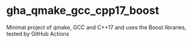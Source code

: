 # gha_qmake_gcc_cpp17_boost
Minimal project of qmake, GCC and C++17 and uses the Boost libraries, tested by GitHub Actions

